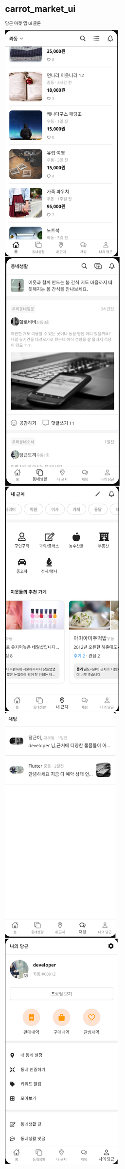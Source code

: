 # carrot_market_ui

당근 마쳇 앱 ui 클론

<img src='./readme/home.png'> 
<img src='./readme/neighborhood_life.png'>
<img src='./readme/near_me.png'>
<img src='./readme/chatting.png'>
<img src='./readme/my_carrot.png'>
